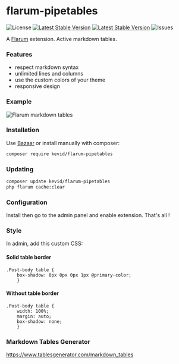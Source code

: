# flarum-pipetables

![License](https://img.shields.io/github/license/kevid/flarum-pipetables.svg) [![Latest Stable Version](https://img.shields.io/github/release/kevid/flarum-pipetables.svg)](https://packagist.org/github/release/kevid/flarum-pipetables) [![Latest Stable Version](https://img.shields.io/packagist/v/kevid/flarum-pipetables.svg)](https://packagist.org/packages/kevid/flarum-pipetables) ![Issues](https://img.shields.io/github/issues/kevid/flarum-pipetables.svg)

A [Flarum](http://flarum.org) extension. Active markdown tables.

### Features
* respect markdown syntax
* unlimited lines and columns
* use the custom colors of your theme
* responsive design

### Example
![Flarum markdown tables](https://framapic.org/LEYSpBr1lbbv/2iLLOGOwRegm)

### Installation

Use [Bazaar](https://discuss.flarum.org/d/5151-flagrow-bazaar-the-extension-marketplace) or install manually with composer:

```sh
composer require kevid/flarum-pipetables
```

### Updating

```sh
composer update kevid/flarum-pipetables
php flarum cache:clear
```

### Configuration
Install then go to the admin panel and enable extension. That's all !

### Style
In admin, add this custom CSS:

#### Solid table border
```
.Post-body table {
    box-shadow: 0px 0px 0px 1px @primary-color;
    }
```

#### Without table border
```
.Post-body table {
    width: 100%;
    margin: auto;
    box-shadow: none;
    }
```

### Markdown Tables Generator
https://www.tablesgenerator.com/markdown_tables